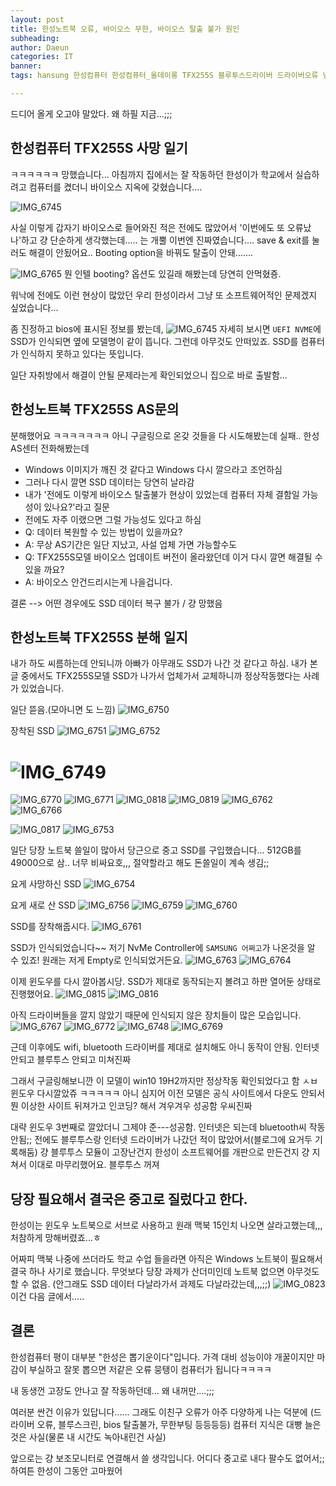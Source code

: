 ```yaml
---
layout: post
title: 한성노트북 오류, 바이오스 무한, 바이오스 탈출 불가 원인
subheading: 
author: Daeun
categories: IT
banner:
tags: hansung 한성컴퓨터 한성컴퓨터_올데이롱 TFX255S 블루투스드라이버 드라이버오류 님은 가셨습니다.

---
```


드디어 올게 오고야 말았다.
왜 하필 지금...;;;

## 한성컴퓨터 TFX255S 사망 일기
ㅋㅋㅋㅋㅋㅋ 망했습니다...
아침까지 집에서는 잘 작동하던 한성이가 학교에서 실습하려고 컴퓨터를 켰더니 바이오스 지옥에 갖혔습니다....

![IMG_6745](https://github.com/Splanky0314/splanky0314.github.io/assets/79370538/19165867-ddef-41d5-bbcb-13e0d43b2b8c)

사실 이렇게 갑자기 바이오스로 들어와진 적은 전에도 많았어서 '이번에도 또 오류났나'하고 걍 단순하게 생각했는데..... 는 개뿔 이번엔 진짜였습니다.... save & exit를 눌러도 해결이 안됬어요.. Booting option을 바꿔도 탈출이 안돼.......


![IMG_6765](https://github.com/Splanky0314/splanky0314.github.io/assets/79370538/09fcf245-160d-4416-8129-a153375148c4)
뭔 인텔 booting? 옵션도 있길래 해봤는데 당연히 안먹혔죵. 

워낙에 전에도 이런 현상이 많았던 우리 한성이라서 그냥 또 소프트웨어적인 문제겠지 싶었습니다...

좀 진정하고 bios에 표시된 정보를 봤는데, 
![IMG_6745](https://github.com/Splanky0314/splanky0314.github.io/assets/79370538/19165867-ddef-41d5-bbcb-13e0d43b2b8c)
자세히 보시면  `UEFI NVME`에 SSD가 인식되면 옆에 모델명이 같이 뜹니다. 그런데 아무것도 안떠있죠. SSD를 컴퓨터가 인식하지 못하고 있다는 뜻입니다.

일단 자취방에서 해결이 안될 문제라는게 확인되었으니 집으로 바로 출발함...

## 한성노트북 TFX255S AS문의
분해했어요 ㅋㅋㅋㅋㅋㅋㅋ
아니 구글링으로 온갖 것들을 다 시도해봤는데 실패..
한성AS센터 전화해봤는데 
- Windows 이미지가 깨진 것 같다고 Windows 다시 깔으라고 조언하심
- 그러나 다시 깔면 SSD 데이터는 당연히 날라감
- 내가 '전에도 이렇게 바이오스 탈출불가 현상이 있었는데 컴퓨터 자체 결함일 가능성이 있나요?'라고 질문
- 전에도 자주 이랬으면 그럴 가능성도 있다고 하심
- Q: 데이터 복원할 수 있는 방법이 있을까요?
- A: 무상 AS기간은 일단 지났고, 사설 업체 가면 가능할수도
- Q: TFX255S모델 바이오스 업데이트 버전이 올라왔던데 이거 다시 깔면 해결될 수 있을 까요?
- A: 바이오스 안건드리시는게 나을겁니다.

결론 --> 어떤 경우에도 SSD 데이터 복구 불가 / 걍 망했음


## 한성노트북 TFX255S 분해 일지
내가 하도 씨름하는데 안되니까 아빠가 아무래도 SSD가 나간 것 같다고 하심. 내가 본 글 중에서도 TFX255S모델 SSD가 나가서 업체가서 교체하니까 정상작동했다는 사례가 있었습니다.

일단 뜯음.(모아니면 도 느낌)
![IMG_6750](https://github.com/Splanky0314/splanky0314.github.io/assets/79370538/d9ccf5c4-a33d-446d-8643-ff517cff6d3e)

장착된 SSD
![IMG_6751](https://github.com/Splanky0314/splanky0314.github.io/assets/79370538/ae56675e-c46c-40cb-9584-dbd5e739f2df)
![IMG_6752](https://github.com/Splanky0314/splanky0314.github.io/assets/79370538/cfdaf274-782f-4a75-8be8-538de2e48b1d)


![IMG_6749](https://github.com/Splanky0314/splanky0314.github.io/assets/79370538/36d32151-58b6-46c2-9a23-e0905f59911a)
=
![IMG_6770](https://github.com/Splanky0314/splanky0314.github.io/assets/79370538/df208022-0861-4cb6-945e-d8059230626b)
![IMG_6771](https://github.com/Splanky0314/splanky0314.github.io/assets/79370538/9b5deb65-f326-4bab-90d7-d3df3386d434)
![IMG_0818](https://github.com/Splanky0314/splanky0314.github.io/assets/79370538/c8919c23-1ece-47bc-b468-3acb43e65761)
![IMG_0819](https://github.com/Splanky0314/splanky0314.github.io/assets/79370538/d3174bd1-8270-40f0-a3e7-2fd27f0a5b5b)
![IMG_6762](https://github.com/Splanky0314/splanky0314.github.io/assets/79370538/43107287-3af9-46e1-908a-0cc933842c7d)
![IMG_6766](https://github.com/Splanky0314/splanky0314.github.io/assets/79370538/764eb875-838a-486f-a1ab-c3062e28f2b8)

![IMG_0817](https://github.com/Splanky0314/splanky0314.github.io/assets/79370538/6681f812-c575-41af-baf2-946f025cf55f)
![IMG_6753](https://github.com/Splanky0314/splanky0314.github.io/assets/79370538/f8cfb19d-ad9f-4db0-a979-ac4093dc15c2)

일단 당장 노트북 쓸일이 많아서 당근으로 중고 SSD를 구입했습니다... 
512GB를 49000으로 삼.. 너무 비싸요호,,, 절약할라고 해도 돈쓸일이 계속 생김;;

요게 사망하신 SSD
![IMG_6754](https://github.com/Splanky0314/splanky0314.github.io/assets/79370538/4439a295-fbb3-4ddc-ab5e-7ebcc327b1ac)

요게 새로 산 SSD
![IMG_6756](https://github.com/Splanky0314/splanky0314.github.io/assets/79370538/f2cb2535-5065-4372-b193-5297fb5cd452)
![IMG_6759](https://github.com/Splanky0314/splanky0314.github.io/assets/79370538/74dbe139-74b6-41d8-a12e-b937013ce405)
![IMG_6760](https://github.com/Splanky0314/splanky0314.github.io/assets/79370538/0be1fc03-f1ca-47ca-80ce-82b58850a286)

SSD를 장착해줍시다.
![IMG_6761](https://github.com/Splanky0314/splanky0314.github.io/assets/79370538/1cbd2068-665c-4082-8aca-567f02da494f)

SSD가 인식되었습니다~~ 
저기 NvMe Controller에 `SAMSUNG 어쩌고`가 나온것을 알 수 있죠! 원래는 저게 Empty로 인식되었거든요.
![IMG_6763](https://github.com/Splanky0314/splanky0314.github.io/assets/79370538/76a660b9-0379-403d-93b4-e546f95cdadc)
![IMG_6764](https://github.com/Splanky0314/splanky0314.github.io/assets/79370538/1184f409-5134-4a70-8aea-a3579e2134a7)

이제 윈도우를 다시 깔아봅시당. SSD가 제대로 동작되는지 볼려고 하판 열어둔 상태로 진행했어요.
![IMG_0815](https://github.com/Splanky0314/splanky0314.github.io/assets/79370538/d74fff44-2b67-4e40-80f6-debfc9840e0d)
![IMG_0816](https://github.com/Splanky0314/splanky0314.github.io/assets/79370538/97630890-08af-4b4c-8517-943e7896dadd)

아직 드라이버들을 깔지 않았기 때문에 인식되지 않은 장치들이 많은 모습입니다.
![IMG_6767](https://github.com/Splanky0314/splanky0314.github.io/assets/79370538/4300874a-a7b1-4717-a238-29ac923639c4)
![IMG_6772](https://github.com/Splanky0314/splanky0314.github.io/assets/79370538/0b04715f-ed43-46d6-b91f-f97f5de7380e)
![IMG_6748](https://github.com/Splanky0314/splanky0314.github.io/assets/79370538/be00d70e-0312-45aa-9db7-182c2cc397d1)
![IMG_6769](https://github.com/Splanky0314/splanky0314.github.io/assets/79370538/f5dc0f34-05e0-483e-af0a-2aa2ef61514c)

근데 이후에도 wifi, bluetooth 드라이버를 제대로 설치해도 아니 동작이 안됨. 인터넷안되고 블루투스 안되고 미쳐진짜

그래서 구글링해보니깐 이 모델이 win10 19H2까지만 정상작동 확인되었다고 함 ㅅㅂ
윈도우 다시깔았쥬 ㅋㅋㅋㅋㅋ 아니 심지어 이전 모델은 공식 사이트에서 다운도 안되서 뭔 이상한 사이트 뒤져가고 인코딩? 해서 겨우겨우 성공함 우씨진짜

대략 윈도우 3번째로 깔았더니 그제야 준---성공함.
인터넷은 되는데 bluetooth씨 작동안됨;;
전에도 블루투스랑 인터넷 드라이버가 나갔던 적이 많았어서(블로그에 요거두 기록해둠) 걍 블루투스 모듈이 고장난건지 한성이 소프트웨어를 개판으로 만든건지 걍 지쳐서 이대로 마무리했어요. 블루투스 꺼져 

## 당장 필요해서 결국은 중고로 질렀다고 한다.
한성이는 윈도우 노트북으로 서브로 사용하고 원래 맥북 15인치 나오면 살라고했는데,,,
처참하게 망해버렸죠...ㅎ

어짜피 맥북 나중에 쓰더라도 학교 수업 들을라면 아직은 Windows 노트북이 필요해서 결국 하나 사기로 했습니다. 무엇보다 당장 과제가 산더미인데 노트북 없으면 아무것도 할 수 없음. (안그래도 SSD 데이터 다날라가서 과제도 다날라갔는데,,,;;)
![IMG_0823](https://github.com/Splanky0314/splanky0314.github.io/assets/79370538/fd22ee18-499f-437a-8894-ab068f8cb71c)
이건 다음 글에서.....

## 결론
한성컴퓨터 평이 대부분 "한성은 뽑기운이다"입니다. 가격 대비 성능이야 개꿀이지만 마감이 부실하고 잘못 뽑으면 저같은 오류 뭉탱이 컴퓨터가 됩니다ㅋㅋㅋㅋ

내 동생껀 고장도 안나고 잘 작동하던데... 왜 내꺼만....;;;

여러분 싼건 이유가 있답니다...... 그래도 이친구 오류가 아주 다양하게 나는 덕분에 (드라이버 오류, 블루스크린, bios 탈출불가, 무한부팅 등등등등) 컴퓨터 지식은 대빵 늘은 것은 사실(물론 내 시간도 녹아내린건 사실)

앞으로는 걍 보조모니터로 연결해서 쓸 생각입니다. 어디다 중고로 내다 팔수도 없어서;;
하여튼 한성이 그동안 고마웠어